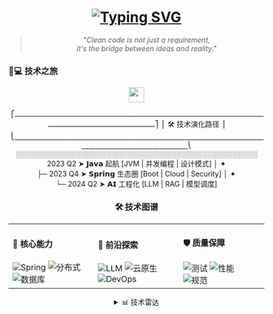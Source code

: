 <!-- 个人宣言 -->
<div align="center">
  <h1> 
    <a href="https://git.io/typing-svg">
      <img src="https://readme-typing-svg.demolab.com?font=Fira+Code&weight=600&size=26&duration=4000&pause=1000&color=4BC425&center=true&vCenter=true&width=500&lines=Hello+World!+%F0%9F%92%BB;Java+Backend+Engineer;Building+Intelligent+Systems;Open+Source+Enthusiast" alt="Typing SVG">
    </a>
  </h1>
</div>

<!-- 技术信仰 -->
<div align="center">
  <blockquote>
  <i>"Clean code is not just a requirement,<br>it's the bridge between ideas and reality."</i>
  </blockquote>
</div>

### 🧑💻 技术之旅

<div align="center">
  <img src="https://raw.githubusercontent.com/zhangigao/zhangigao/main/wave.gif" width="30px">

  ⎧⎼⎼⎼⎼⎼⎼⎼⎼⎼⎼⎼⎼⎼⎼⎼⎼⎼⎼⎼⎼⎼⎼⎼⎼⎼⎼⎼⎼⎼⎼⎼⎼⎼⎼⎼⎼⎼⎼⎼⎼⎼⎼⎼⎼⎼⎼⎼⎼⎼⎼⎤
  ⎪  🛠️ 技术演化路径                          ⎥
  ⎩⎽⎽⎽⎽⎽⎽⎽⎽⎽⎽⎽⎽⎽⎽⎽⎽⎽⎽⎽⎽⎽⎽⎽⎽⎽⎽⎽⎽⎽⎽⎽⎽⎽⎽⎽⎽⎽⎽⎽⎽⎽⎽⎽⎽⎽⎽⎽⎽⎽⎽⎝
  ░░░░░░░░░░░░░░░░░░░░░░░░░░░░░░░░░░░░░░░░░░░░░░░░
  2023 Q2 ➤ 𝗝𝗮𝘃𝗮 起航   [JVM | 并发编程 | 设计模式]
  │          ✦          
  ├─ 2023 Q4 ➤ 𝗦𝗽𝗿𝗶𝗻𝗴 生态圈 [Boot | Cloud | Security]
  │          ✦          
  └─ 2024 Q2 ➤ 𝗔𝗜 工程化   [LLM | RAG | 模型调度]


### 🛠️ 技术图谱
<div align="center">
  <table>
    <tr>
      <td width="33%">
        <h4>🚀 核心能力</h4>
        <img src="https://progress-bar.dev/90/?title=Spring生态" alt="Spring">
        <img src="https://progress-bar.dev/85/?title=分布式架构" alt="分布式">
        <img src="https://progress-bar.dev/80/?title=数据库设计" alt="数据库">
      </td>
      <td width="33%">
        <h4>🔭 前沿探索</h4>
        <img src="https://progress-bar.dev/75/?title=LLM集成" alt="LLM">
        <img src="https://progress-bar.dev/70/?title=云原生" alt="云原生">
        <img src="https://progress-bar.dev/65/?title=DevOps" alt="DevOps">
      </td>
      <td width="33%">
        <h4>🛡️ 质量保障</h4>
        <img src="https://progress-bar.dev/88/?title=单元测试" alt="测试">
        <img src="https://progress-bar.dev/82/?title=性能优化" alt="性能">
        <img src="https://progress-bar.dev/90/?title=代码规范" alt="规范">
      </td>
    </tr>
  </table>

  <details>
  <summary>📊 技术雷达</summary>
  
  深度掌握 ➤ Spring Boot | MySQL | Redis | RESTful API
  熟练使用 ➤ Kafka | Docker | JVM调优 | 设计模式
  探索阶段 ➤ Kubernetes | Istio | LLM工程化 | RAG


### 🚀 代表作：Agent-Z
**项目愿景**  
致力于降低智能体开发门槛，让自然语言编程成为现实

**技术突破**  
- 首创**实现多种Token策略**，根据不同策略实现对Token越限的处理
- 实现**多格式文档解析引擎**，支持PDF/Word/Markdown混合处理
- 设计**插件热加载机制**，系统可用性达99.95%

<!-- GitHub统计 -->
<h2 align="center">📈 GitHub Stats</h2>

<p align="center">
  <img src="https://github-readme-stats.vercel.app/api?username=zhangigao&show_icons=true&theme=radical" alt="GitHub Stats" width="45%"/>
  
  <img src="https://github-readme-stats.vercel.app/api/top-langs/?username=zhangigao&layout=compact&theme=radical" alt="Top Languages" width="45%"/>
</p>

<!-- 访客统计 -->
<p align="center">
  <img src="https://komarev.com/ghpvc/?username=zhangigao&label=Profile%20Views&color=blue&style=flat-square" alt="Profile Views"/>
</p>
